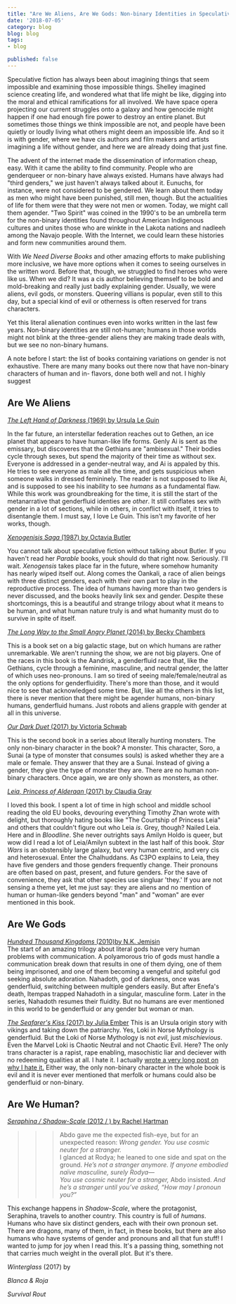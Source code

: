 ```yaml
---
title: "Are We Aliens, Are We Gods: Non-binary Identities in Speculative Fiction"
date: '2018-07-05'
category: blog
blog: blog
tags:
- blog

published: false
---
```



Speculative fiction has always been about imagining things that seem impossible and examining those impossible things. Shelley imagined science creating life, and wondered what that life might be like, digging into the moral and ethical ramifications for all involved. We have space opera projecting our current struggles onto a galaxy and how genocide might happen if one had enough fire power to destroy an entire planet. But sometimes those things we think impossible are not, and people have been quietly or loudly living what others might deem an impossible life. And so it is with gender, where we have cis authors and film makers and artists imagining a life without gender, and here we are already doing that just fine.  

The advent of the internet made the dissemination of information cheap, easy. With it came the ability to find community. People who are genderqueer or non-binary have always existed. Humans have always had "third genders," we just haven't always talked about it. Eunuchs, for instance, were not considered to be gendered. We learn about them today as men who might have been punished, still men, though. But the actualities of life for them were that they were not men or women. Today, we might call them agender. "Two Spirit" was coined in the 1990's to be an umbrella term for the non-binary identities found throughout American Indigenous cultures and unites those who are winkte in the Lakota nations and nadleeh among the Navajo people. With the Internet, we could learn these histories and form new communities around them.

With _We Need Diverse Books_ and other amazing efforts to make publishing more inclusive, we have more options when it comes to seeing ourselves in the written word. Before that, though, we struggled to find heroes who were like us. When we did? It was a cis author believing themself to be bold and mold-breaking and really just badly explaining gender. Usually, we were aliens, evil gods, or monsters. Queering villians is popular, even still to this day, but a special kind of evil or otherness is often reserved for trans characters.

Yet this literal alienation continues even into works written in the last few years. Non-binary identities are still not-human; humans in those worlds might not blink at the three-gender aliens they are making trade deals with, but we see no non-binary humans. 

A note before I start: the list of books containing variations on gender is not exhaustive. There are many many books out there now that have non-binary characters of human and in- flavors, done both well and not. I highly suggest 


## Are We Aliens

[_The Left Hand of Darkness_ (1969) by Ursula Le Guin](https://www.goodreads.com/book/show/18423.The_Left_Hand_of_Darkness)  

 In the far future, an interstellar federation reaches out to Gethen, an ice planet that appears to have human-like life forms. Genly Ai is sent as the emissary, but discoveres that the Gethians are "ambisexual." Their bodies cycle through sexes, but spend the majority of their time as without sex. Everyone is addressed in a gender-neutral way, and Ai is appaled by this. He tries to see everyone as male all the time, and gets suspicious when someone walks in dressed femininely. The reader is not supposed to like Ai, and is supposed to see his inability to see _humans_ as a fundamental flaw. While this work was groundbreaking for the time, it is still the start of the metanarrative that genderfluid identies are _other_. It still conflates sex with gender in a lot of sections, while in others, in conflict with itself, it tries to disentangle them. I must say, I love Le Guin. This isn't my favorite of her works, though.  

[_Xenogenisis Saga_ (1987) by Octavia Butler](https://www.goodreads.com/book/show/60926.Lilith_s_Brood)  

You cannot talk about speculative fiction without talking about Butler. If you haven't read her _Parable_ books, youk should do that right now. Seriously. I'll wait. _Xenogensis_ takes place far in the future, where somehow humanity has nearly wiped itself out. Along comes the Oankali, a race of alien beings with three distinct genders, each with their own part to play in the reproductive process. The idea of humans having more than two genders is never discussed, and the books heavily link sex and gender. Despite these shortcomings, this is a beautiful and strange trilogy about what it means to be human, and what human nature truly is and what humanity must do to survive in spite of itself.  

[_The Long Way to the Small Angry Planet_ (2014) by Becky Chambers](https://www.goodreads.com/book/show/26042767-the-long-way-to-a-small-angry-planet)  
 
This is a book set on a big galactic stage, but on which humans are rather unremarkable. We aren't running the show, we are not big players. One of the races in this book is the Aandrisk, a genderfluid race that, like the Gethians, cycle through a feminine, masculine, and neutral gender, the latter of which uses neo-pronouns. I am so tired of seeing male/female/neutral as the only options for genderfluidity. There's more than those, and it would nice to see that acknowledged some time. But, like all the others in this list, there is never mention that there might be agender humans, non-binary humans, genderfluid humans. Just robots and aliens grapple with gender at all in this universe.

[_Our Dark Duet_ (2017) by Victoria Schwab](https://www.goodreads.com/book/show/32075662-our-dark-duet)  

This is the second book in a series about literally hunting monsters. The only non-binary character in the book? A monster. This character, Soro, a Sunai (a type of monster that consumes souls) is asked whether they are a male or female. They answer that they are a Sunai. Instead of giving a gender, they give the type of monster they are. There are no human non-binary characters. Once again, we are only shown as monsters, as other.

[_Leia, Princess of Alderaan_ (2017) by Claudia Gray](https://www.goodreads.com/book/show/34860402-leia)   

I loved this book. I spent a lot of time in high school and middle school reading the old EU books, devouring everything Timothy Zhan wrote with delight, but thoroughly hating books like "The Courtship of Princess Leia" and others that couldn't figure out who Leia _is_. Grey, though? Nailed Leia. Here and in _Bloodline_. She never outrights says Amilyn Holdo is queer, but wow did I read a lot of Leia/Amilyn subtext in the last half of this book. _Star Wars_ is an obstensibly large galaxy, but very human centric, and very cis and heterosexual. Enter the Chalhuddans. As C3PO explains to Leia, they have five genders and those genders frequently change. Their pronouns are often based on past, present, and future genders. For the save of convenience, they ask that other species use singluar 'they.' If you are not sensing a theme yet, let me just say: they are aliens and no mention of human or human-like genders beyond "man" and "woman" are ever mentioned in this book.

## Are We Gods

[_Hundred Thousand Kingdoms_ (2010)by N.K. Jemisin]()  
The start of an amazing trilogy about literal gods have very human problems with communication. A polyamorous trio of gods must handle a communication break down that results in one of them dying, one of them being imprisoned, and one of them becoming a vengeful and spiteful god seeking absolute adoration. Nahadoth, god of darkness, once was genderfluid, switching between multiple genders easily. But after Enefa's death, Itempas trapped Nahadoth in a singular, masculine form. Later in the series, Nahadoth resumes their fluidity. But no humans are ever mentioned in this world to be genderfluid or any gender but woman or man. 

[_The Seafarer's Kiss_ (2017) by Julia Ember](https://www.goodreads.com/book/show/32890474-the-seafarer-s-kiss) This is an Ursula origin story with vikings and taking down the patriarchy. Yes, Loki in Norse Mythology is genderfluid. But the Loki of Norse Mythology is not _evil_, just _mischievious_. Even the Marvel Loki is Chaotic Neutral and not Chaotic Evil. Here? The only trans character is a rapist, rape enabling, masochistic liar and deciever with no redeeming qualities at all. I hate it. I actually [wrote a very long post on why I hate it.](https://daxmurray.com/blog/review-the-seafarers-kiss/) Either way, the only non-binary character in the whole book is evil and it is never ever mentioned that merfolk or humans could also be genderfluid or non-binary. 

## Are We Human?

[_Seraphina / Shadow-Scale_ (2012 / ) by Rachel Hartman]()

>>> Abdo gave me the expected fish-eye, but for an unexpected reason: _Wrong gender. You use cosmic neuter for a stranger._  
I glanced at Rodya; he leaned to one side and spat on the ground. _He’s not a stranger anymore. If anyone embodied naïve masculine, surely Rodya—_  
_You use cosmic neuter for a stranger,_ Abdo insisted. _And he’s a stranger until you’ve asked, “How may I pronoun you?”_  

This exchange happens in _Shadow-Scale_, where the protagonist, Seraphina, travels to another country. This country is full of _humans_. Humans who have six distinct genders, each with their own pronoun set. There are dragons, many of them, in fact, in these books, but there are also humans who have systems of gender and pronouns and all that fun stuff! I wanted to jump for joy when I read this. It's a passing thing, something not that carries much weight in the overall plot. But it's there.

_Winterglass_ (2017) by 

_Blanca & Roja_

_Survival Rout_